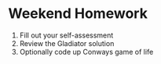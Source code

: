 # Weekend Homework

1. Fill out your self-assessment
2. Review the Gladiator solution
3. Optionally code up Conways game of life